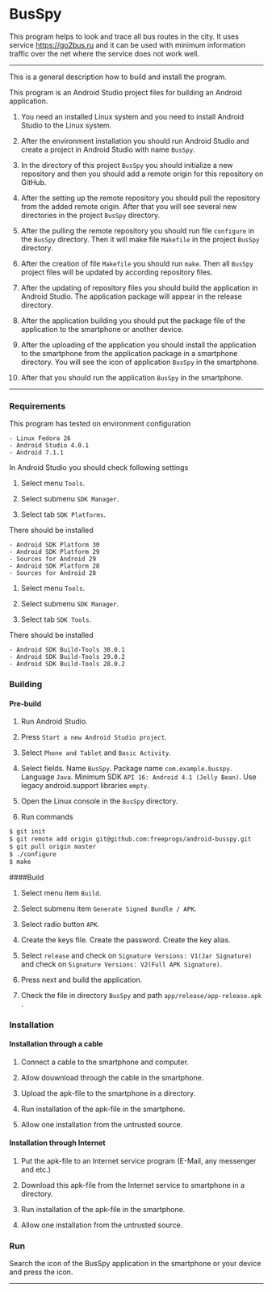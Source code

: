 
# BusSpy

This program helps to look and trace all bus routes in the city. It
uses service https://go2bus.ru and it can be used with minimum
information traffic over the net where the service does not work well.

---

This is a general description how to build and install the program.

This program is an Android Studio project files for building an
Android application.

1. You need an installed Linux system and you need to install Android
Studio to the Linux system.

2. After the environment installation you should run Android Studio
and create a project in Android Studio with name `BusSpy`.

3. In the directory of this project `BusSpy` you should initialize a
new repository and then you should add a remote origin for this
repository on GitHub.

4. After the setting up the remote repository you should pull the
repository from the added remote origin. After that you will see
several new directories in the project `BusSpy` directory.

5. After the pulling the remote repository you should run file
`configure` in the `BusSpy` directory. Then it will make file
`Makefile` in the project `BusSpy` directory.

6. After the creation of file `Makefile` you should run `make`. Then
all `BusSpy` project files will be updated by according repository
files.

7. After the updating of repository files you should build the
application in Android Studio. The application package will appear in
the release directory.

8. After the application building you should put the package file of
the application to the smartphone or another device.

9. After the uploading of the application you should install the
application to the smartphone from the application package in a
smartphone directory. You will see the icon of application `BusSpy` in
the smartphone.

10. After that you should run the application `BusSpy` in the
    smartphone.

---

### Requirements


This program has tested on environment configuration
```
- Linux Fedora 26
- Android Studio 4.0.1
- Android 7.1.1

```

In Android Studio you should check following settings

1. Select menu `Tools`.

2. Select submenu `SDK Manager`.

3. Select tab `SDK Platforms`.

There should be installed

```
- Android SDK Platform 30
- Android SDK Platform 29
- Sources for Android 29
- Android SDK Platform 28
- Sources for Android 28
```

1. Select menu `Tools`.

2. Select submenu `SDK Manager`.

3. Select tab `SDK Tools`.

There should be installed

```
- Android SDK Build-Tools 30.0.1
- Android SDK Build-Tools 29.0.2
- Android SDK Build-Tools 28.0.2
```

### Building

#### Pre-build

1. Run Android Studio.

2. Press `Start a new Android Studio project`.

3. Select `Phone and Tablet` and `Basic Activity`.

4. Select fields. Name `BusSpy`. Package name `com.example.busspy`. Language `Java`. Minimum SDK `API 16: Android 4.1 (Jelly Bean)`. Use legacy android.support libraries `empty`.

5. Open the Linux console in the `BusSpy` directory.

6. Run commands

```sh
$ git init
$ git remote add origin git@github.com:freeprogs/android-busspy.git
$ git pull origin master
$ ./configure
$ make
```

####Build

1. Select menu item `Build`.

2. Select submenu item `Generate Signed Bundle / APK`.

3. Select radio button `APK`.

4. Create the keys file. Create the password. Create the key alias.

5. Select `release` and check on `Signature Versions: V1(Jar Signature)` and check on `Signature Versions: V2(Full APK Signature)`.

6. Press next and build the application.

7. Check the file in directory `BusSpy` and path `app/release/app-release.apk` .


### Installation

#### Installation through a cable

1. Connect a cable to the smartphone and computer.

2. Allow douwnload through the cable in the smartphone.

3. Upload the apk-file to the smartphone in a directory.

4. Run installation of the apk-file in the smartphone.

5. Allow one installation from the untrusted source.

#### Installation through Internet

1. Put the apk-file to an Internet service program (E-Mail, any
   messenger and etc.)

2. Download this apk-file from the Internet service to smartphone in a
   directory.

3. Run installation of the apk-file in the smartphone.

5. Allow one installation from the untrusted source.

### Run

Search the icon of the BusSpy application in the smartphone or your
device and press the icon.

---
